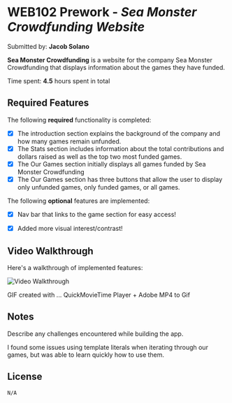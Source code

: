 # WEB102 Prework - *Sea Monster Crowdfunding Website*

Submitted by: **Jacob Solano**

**Sea Monster Crowdfunding** is a website for the company Sea Monster Crowdfunding that displays information about the games they have funded.

Time spent: **4.5** hours spent in total

## Required Features

The following **required** functionality is completed:

* [X] The introduction section explains the background of the company and how many games remain unfunded.
* [X] The Stats section includes information about the total contributions and dollars raised as well as the top two most funded games.
* [X] The Our Games section initially displays all games funded by Sea Monster Crowdfunding
* [X] The Our Games section has three buttons that allow the user to display only unfunded games, only funded games, or all games.

The following **optional** features are implemented:

* [X] Nav bar that links to the game section for easy access!
* [X] Added more visual interest/contrast!


## Video Walkthrough

Here's a walkthrough of implemented features:

<img src='seamonstervid.gif' title='Video Walkthrough' width='' alt='Video Walkthrough' />

<!-- Replace this with whatever GIF tool you used! -->
GIF created with ...  QuickMovieTime Player + Adobe MP4 to Gif 
<!-- Recommended tools:
[Kap](https://getkap.co/) for macOS
[ScreenToGif](https://www.screentogif.com/) for Windows
[peek](https://github.com/phw/peek) for Linux. -->

## Notes

Describe any challenges encountered while building the app.

I found some issues using template literals when iterating through our games, but was able to learn 
quickly how to use them. 

## License

    N/A


